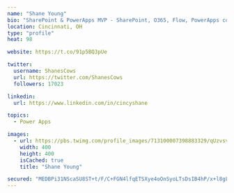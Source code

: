 ```yaml
---
name: "Shane Young"
bio: "SharePoint & PowerApps MVP - SharePoint, O365, Flow, PowerApps consulting? @PowerApps911 | Pure Snark? You found it."
location: Cincinnati, OH
type: "profile"
heat: 98

website: https://t.co/91p5BQ3pUe

twitter:
  username: ShanesCows
  url: https://twitter.com/ShanesCows
  followers: 17023

linkedin:
  url: https://www.linkedin.com/in/cincyshane

topics:
  - Power Apps

images:
  - url: https://pbs.twimg.com/profile_images/713100007398883329/qUzvsvQ3_400x400.jpg
    width: 400
    height: 400
    isCached: true
    title: "Shane Young"

secured: "MEDBPi31NScaSU8ST+t/F/C+FGN4lfqETSXye4oOnSyoLTsDsIB4hP/x+l8gLAsCKZrh7QRBoQGb9WfaiEjExJowPHIZzWtWmNzIJkcMLI/pP9Xxu/jqJ1OLuIvPbKA/EwQ2u+2ACMbtwpmm9zAXwXmoM3oxQ4oRxuQRJ1unuXFA8m2LuUFa01/ZiSupF5gLyxletDTdX4DwjoC7JKTHTVG3myCfw6PLXYnXisCruPEeLdqbPbv0Bwopfv4g5+p8NyfzbPkSDRMBbpxf8LcWE1C1VJKZpZ0+rQof/iR1J3lPtuwpqC8Zs+XdO9ubo+9KofzDEaxg3mG0SXocmhhJ95e95OUuSzPYRwU71B8nZaUdcpDg/Sb36ZBmhBh+Pq37Q2HIPgPn005KF3tP8GnWc6ArU3cJMGb5SATvCbB4pZk=;b/GjDZu4MRf/Byjvcn4J/A=="
---
```


